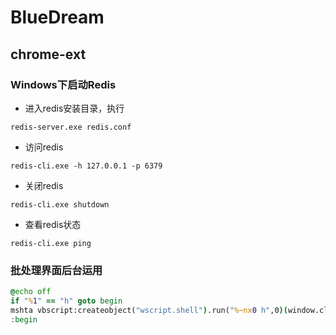 # BlueDream

## chrome-ext

### Windows下启动Redis
- 进入redis安装目录，执行
```
redis-server.exe redis.conf
```
- 访问redis
```
redis-cli.exe -h 127.0.0.1 -p 6379
```
- 关闭redis
```
redis-cli.exe shutdown
```
- 查看redis状态
```
redis-cli.exe ping
```

### 批处理界面后台运用
```bat
@echo off 
if "%1" == "h" goto begin 
mshta vbscript:createobject("wscript.shell").run("%~nx0 h",0)(window.close)&&exit 
:begin 
```

